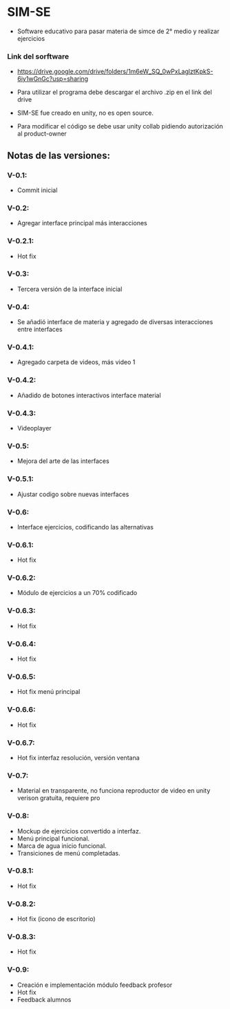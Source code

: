 # SIM-SE

- Software educativo para pasar materia de simce de 2° medio y realizar ejercicios
### Link del sorftware
- https://drive.google.com/drive/folders/1m6eW_SQ_0wPxLaglztKpkS-6iy1wGnGc?usp=sharing

- Para utilizar el programa debe descargar el archivo .zip en el link del drive
- SIM-SE fue creado en unity, no es open source.
- Para modificar el código se debe usar unity collab pidiendo autorización al product-owner


## Notas de las versiones:
### V-0.1:  
- Commit inicial
### V-0.2:  
- Agregar interface principal más interacciones
### V-0.2.1:
- Hot fix
### V-0.3:  
- Tercera versión de la interface inicial
### V-0.4:  
- Se añadió interface de materia y agregado de diversas interacciones entre interfaces
### V-0.4.1:
- Agregado carpeta de videos, más video 1
### V-0.4.2:
- Añadido de botones interactivos interface material
### V-0.4.3:
- Videoplayer
### V-0.5:  
- Mejora del arte de las interfaces
### V-0.5.1:
- Ajustar codigo sobre nuevas interfaces
### V-0.6:  
- Interface ejercicios, codificando las alternativas
### V-0.6.1:
- Hot fix
### V-0.6.2:
- Módulo de ejercicios a un 70% codificado
### V-0.6.3:
- Hot fix
### V-0.6.4:
- Hot fix
### V-0.6.5:
- Hot fix menú principal
### V-0.6.6:
- Hot fix
### V-0.6.7:
- Hot fix interfaz resolución, versión ventana
### V-0.7:  
- Material en transparente, no funciona reproductor de video en unity verison gratuita, requiere pro
### V-0.8:  
- Mockup de ejercicios convertido a interfaz.
- Menú principal funcional.
- Marca de agua inicio funcional.
- Transiciones de menú completadas.
### V-0.8.1:
- Hot fix
### V-0.8.2:
- Hot fix (icono de escritorio)
### V-0.8.3:
- Hot fix
### V-0.9:  
- Creación e implementación módulo feedback profesor
- Hot fix
- Feedback alumnos

